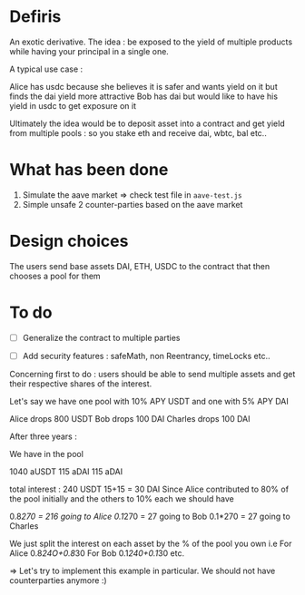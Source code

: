 # Defiris

An exotic derivative. The idea : be exposed to the yield of multiple products while
having your principal in a single one.

A typical use case : 

Alice has usdc because she believes it is safer and wants yield on it but finds the dai yield more attractive
Bob has dai but would like to have his yield in usdc to get exposure on it

Ultimately the idea would be to deposit asset into a contract and get yield from multiple pools : so you stake eth and receive dai, wbtc, bal etc..

# What has been done
1. Simulate the aave market => check test file in `aave-test.js`
2. Simple unsafe 2 counter-parties based on the aave market

# Design choices
The users send base assets DAI, ETH, USDC to the contract that then chooses a pool for them

# To do 

- [ ] Generalize the contract to multiple parties
- [ ] Add security features : safeMath, non Reentrancy, timeLocks etc..


Concerning first to do : users should be able to send multiple assets and get their respective shares of the interest. 

Let's say we have one pool with 10% APY  USDT and one with 5% APY DAI

Alice drops 800 USDT
Bob drops 100 DAI
Charles drops 100 DAI

After three years :

We have in the pool 

1040 aUSDT
115 aDAI
115 aDAI

total interest : 
240 USDT
15+15 = 30 DAI
Since Alice contributed to 80% of the pool initially and the others to 10% each we should have 

0.8*270 = 216 going to Alice 
0.1*270 = 27 going to Bob
0.1*270 = 27 going to Charles

We just split the interest on each asset by the % of the pool you own i.e
For Alice 0.8*24O+0.8*30
For Bob 0.1*240+0.1*30
etc.

=> Let's try to implement this example in particular. We should not have counterparties anymore :)





